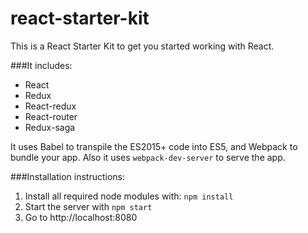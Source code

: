 # react-starter-kit

This is a React Starter Kit to get you started working with React.

###It includes:

- React
- Redux
- React-redux
- React-router
- Redux-saga

It uses Babel to transpile the ES2015+ code into ES5, and Webpack to bundle your app. Also it uses ```webpack-dev-server``` to serve the app.

###Installation instructions:

1. Install all required node modules with: ```npm install```
2. Start the server with ```npm start```
3. Go to http://localhost:8080